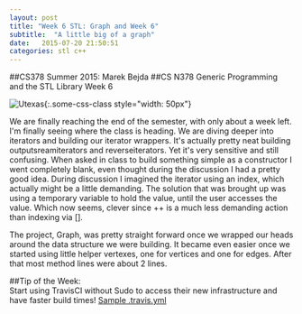 ```yaml
---
layout: post
title: "Week 6 STL: Graph and Week 6"
subtitle:  "A little big of a graph"
date:   2015-07-20 21:50:51
categories: stl c++ 
---
```


##CS378 Summer 2015: Marek Bejda
##CS N378 Generic Programming and the STL Library Week 6

![Utexas](https://www.utexas.edu/sites/default/files/images/Trademarked_Silhouette2.jpg){:.some-css-class style="width: 50px"}

We are finally reaching the end of the semester, with only about a week left. I'm finally seeing where the class is heading. We are diving deeper into iterators and building our iterator wrappers. It's actually pretty neat building outputsreamiterators and reverseiterators. Yet it's very sensitive and still confusing. When asked in class to build something simple as a constructor I went completely blank, even thought during the discussion I had a pretty good idea. During discussion I imagined the iterator using an index, which actually might be a little demanding. The solution that was brought up was using a temporary variable to hold the value, until the user accesses the value. Which now seems, clever since ++ is a much less demanding action than indexing via []. 

The project, Graph, was pretty straight forward once we wrapped our heads around the data structure we were building. It became even easier once we started using little helper vertexes, one for vertices and one for edges. After that most method lines were about 2 lines.  


##Tip of the Week:  
Start using TravisCI without Sudo to access their new infrastructure and have faster build times! [Sample .travis.yml](sampleTravis)  

[sampleTravis]: "/static/sample.travis.yml"
